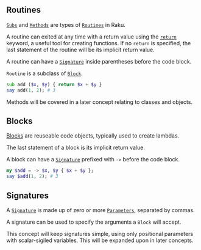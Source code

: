 ## Routines

[`Subs`][type/Sub] and [`Methods`][type/Method] are types of [`Routines`][type/Routine] in Raku.

A routine can exited at any time with a return value using the [`return`][control-return] keyword, a useful tool for creating functions.
If no `return` is specified, the last statement of the routine will be its implicit return value.

A routine can have a [`Signature`][language/signatures] inside parentheses before the code block.

`Routine` is a subclass of [`Block`][type/Block].

```raku
sub add ($x, $y) { return $x + $y }
say add(1, 2); # 3
```

Methods will be covered in a later concept relating to classes and objects.

## Blocks

[Blocks][type/Block] are reuseable code objects, typically used to create lambdas.

The last statement of a block is its implicit return value.

A block can have a [`Signature`][language/signatures] prefixed with `->` before the code block.

```raku
my $add = -> $x, $y { $x + $y };
say $add(1, 2); # 3
```

## Signatures

A [`Signature`][language/signatures] is made up of zero or more [`Parameters`][type/Parameter], separated by commas.

A signature can be used to specify the arguments a `Block` will accept.

This concept will keep signatures simple, using only positional parameters with scalar-sigiled variables.
This will be expanded upon in later concepts.

[type/Sub]: https://docs.raku.org/type/Sub
[type/Method]: https://docs.raku.org/type/Method
[type/Routine]: https://docs.raku.org/type/Routine
[control-return]: https://docs.raku.org/language/control#return
[type/Block]: https://docs.raku.org/type/Block
[language/signatures]: https://docs.raku.org/language/signatures
[type/Parameter]: https://docs.raku.org/type/Parameter
